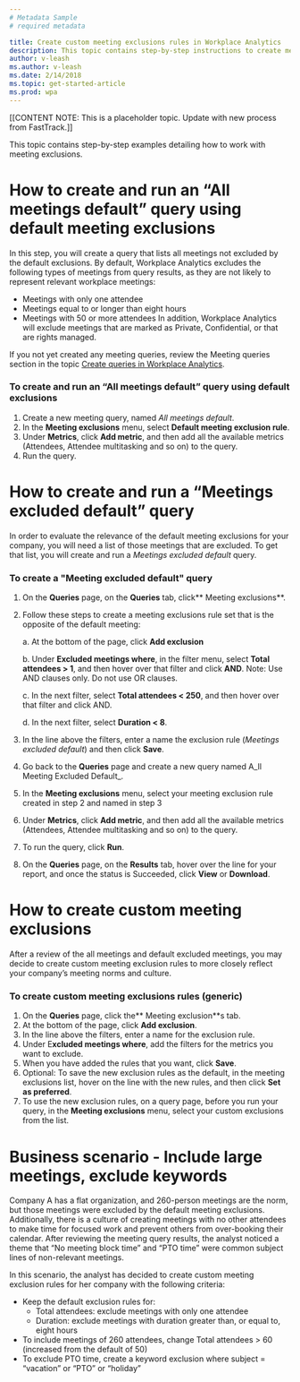 ```yaml
---
# Metadata Sample
# required metadata

title: Create custom meeting exclusions rules in Workplace Analytics
description: This topic contains step-by-step instructions to create meeting exclusions rules and run meeting exclusions queries in Workplace Analytics.
author: v-leash
ms.author: v-leash
ms.date: 2/14/2018
ms.topic: get-started-article
ms.prod: wpa
---
```

[[CONTENT NOTE: This is a placeholder topic. Update with new process from FastTrack.]]

This topic contains step-by-step examples detailing how to work with meeting exclusions.
# How to create and run an “All meetings default” query using default meeting exclusions
In this step, you will create a query that lists all meetings not excluded by the default exclusions.
By default, Workplace Analytics excludes the following types of meetings from query results, as they are not likely to represent relevant workplace meetings:
* Meetings with only one attendee
* Meetings equal to or longer than eight hours
* Meetings with 50 or more attendees
In addition, Workplace Analytics will exclude meetings that are marked as Private, Confidential, or that are rights managed.

If you not yet created any meeting queries, review the Meeting queries section in the topic [Create queries in Workplace Analytics](../Use/Create-queries.md).
### To create and run an “All meetings default” query using default exclusions 
1. Create a new meeting query, named _All meetings default_.
2. In the **Meeting exclusions** menu, select **Default meeting exclusion rule**.
3. Under **Metrics**, click **Add metric**, and then add all the available metrics (Attendees, Attendee multitasking and so on) to the query.
4. Run the query.

# How to create and run a “Meetings excluded default” query
In order to evaluate the relevance of the default meeting exclusions for your company, you will need a list of those meetings that are excluded. To get that list, you will create and run a _Meetings excluded default_ query.

### To create a "Meeting excluded default" query
1. On the **Queries** page, on the **Queries** tab, click** Meeting exclusions**.
2. Follow these steps to create a meeting exclusions rule set that is the opposite of the default meeting:

    a. At the bottom of the page, click **Add exclusion**

    b. Under **Excluded meetings where**, in the filter menu, select **Total attendees > 1**, and then hover over that filter and click **AND**. Note: Use AND clauses only. Do not use OR clauses.

    c. In the next filter, select **Total attendees < 250**, and then hover over that filter and click AND.

    d. In the next filter, select **Duration < 8**.

3. In the line above the filters, enter a name the exclusion rule (_Meetings excluded default_) and then click **Save**.
4. Go back to the **Queries** page and create a new query named A_ll Meeting Excluded Default_.
5. In the **Meeting exclusions** menu, select your meeting exclusion rule created in step 2 and named in step 3
6. Under **Metrics**, click **Add metric**, and then add all the available metrics (Attendees, Attendee multitasking and so on) to the query.
7. To run the query, click **Run**.
8. On the **Queries** page, on the **Results** tab, hover over the line for your report, and once the status is Succeeded, click **View** or **Download**.

# How to create custom meeting exclusions
After a review of the all meetings and default excluded meetings, you may decide to create custom meeting exclusion rules to more closely reflect your company’s meeting norms and culture.
### To create custom meeting exclusions rules (generic)
1. On the **Queries** page, click the** Meeting exclusion**s tab.
2. At the bottom of the page, click **Add exclusion**.
3. In the line above the filters, enter a name for the exclusion rule.
4. Under E**xcluded meetings where**, add the filters for the metrics you want to exclude.
5. When you have added the rules that you want, click **Save**.
6. Optional: To save the new exclusion rules as the default, in the meeting exclusions list, hover on the line with the new rules, and then click **Set as preferred**.
7. To use the new exclusion rules, on a query page, before you run your query, in the **Meeting exclusions** menu, select your custom exclusions from the list.

# Business scenario - Include large meetings, exclude keywords
Company A has a flat organization, and 260-person meetings are the norm, but those meetings were excluded by the default meeting exclusions. Additionally, there is a culture of creating meetings with no other attendees to make time for focused work and prevent others from over-booking their calendar. After reviewing the meeting query results, the analyst noticed a theme that “No meeting block time” and “PTO time” were common subject lines of non-relevant meetings.

In this scenario, the analyst has decided to create custom meeting exclusion rules for her company with the following criteria:
* Keep the default exclusion rules for:
  * Total attendees: exclude meetings with only one attendee
  * Duration: exclude meetings with duration greater than, or equal to, eight hours
* To include meetings of 260 attendees, change Total attendees > 60 (increased from the default of 50)
* To exclude PTO time, create a keyword exclusion where subject = “vacation” or “PTO” or “holiday”

